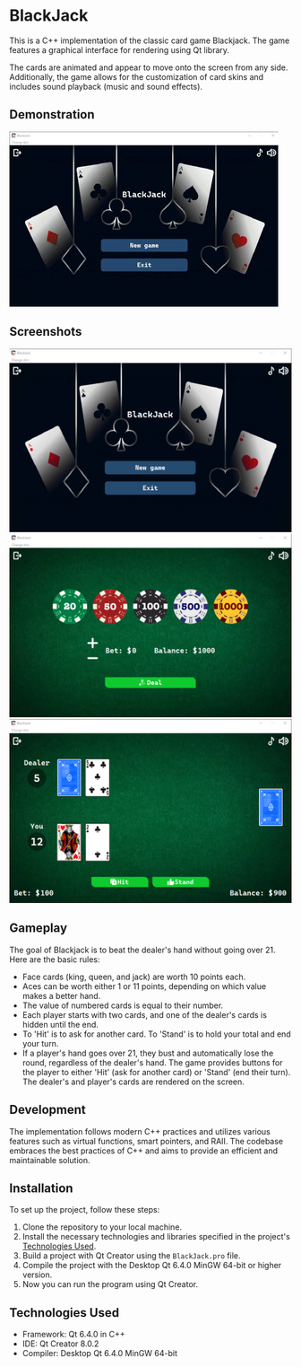 # BlackJack
This is a C++ implementation of the classic card game Blackjack. The game features a graphical interface for rendering using Qt library. 

The cards are animated and appear to move onto the screen from any side. Additionally, the game allows for the customization of card skins and includes sound playback (music and sound effects).

## Demonstration
![screenshot](https://github.com/ShevaMed/BlackJack/blob/main/screenshots/demonstration.gif)

## Screenshots
![screenshot](https://github.com/ShevaMed/BlackJack/blob/main/screenshots/screen1.png)
![screenshot](https://github.com/ShevaMed/BlackJack/blob/main/screenshots/screen2.png)
![screenshot](https://github.com/ShevaMed/BlackJack/blob/main/screenshots/screen3.png)

## Gameplay
The goal of Blackjack is to beat the dealer's hand without going over 21. Here are the basic rules:
- Face cards (king, queen, and jack) are worth 10 points each.
- Aces can be worth either 1 or 11 points, depending on which value makes a better hand.
- The value of numbered cards is equal to their number.
- Each player starts with two cards, and one of the dealer's cards is hidden until the end.
- To 'Hit' is to ask for another card. To 'Stand' is to hold your total and end your turn.
- If a player's hand goes over 21, they bust and automatically lose the round, regardless of the dealer's hand.
The game provides buttons for the player to either 'Hit' (ask for another card) or 'Stand' (end their turn). The dealer's and player's cards are rendered on the screen.

## Development
The implementation follows modern C++ practices and utilizes various features such as virtual functions, smart pointers, and RAII. The codebase embraces the best practices of C++ and aims to provide an efficient and maintainable solution.

## Installation
To set up the project, follow these steps:
1. Clone the repository to your local machine.
2. Install the necessary technologies and libraries specified in the project's [Technologies Used](#technologies-used).
3. Build a project with Qt Creator using the `BlackJack.pro` file.
4. Compile the project with the Desktop Qt 6.4.0 MinGW 64-bit or higher version.
5. Now you can run the program using Qt Creator.

## Technologies Used
- Framework: Qt 6.4.0 in C++
- IDE: Qt Creator 8.0.2
- Compiler: Desktop Qt 6.4.0 MinGW 64-bit
